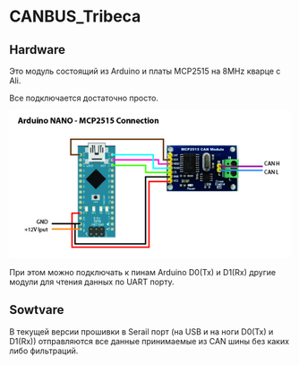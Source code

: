 # CANBUS_Tribeca
## Hardware
<p>Это модуль состоящий из Arduino и платы MCP2515 на 8MHz кварце с Ali.</p>
<p>Все подключается достаточно просто.</p>
<img src="./img/arduino-mcp2515-connection-sheme.jpg" alt="Схема подключения модуля MCP2515 к Arduino NANO" >
<p>При этом можно подключать к пинам Arduino D0(Tx) и D1(Rx) другие модули для чтения данных по UART порту.</p>

## Sowtvare
<p>В текущей версии прошивки в Serail порт (на USB и на ноги D0(Tx) и D1(Rx)) отправляются все данные принимаемые из CAN шины без каких либо фильтраций.</p>
